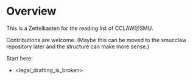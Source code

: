 # Overview

This is a Zettelkasten for the reading list of CCLAW@SMU.

Contributions are welcome. (Maybe this can be moved to the smucclaw repository later and the structure can make more sense.)

Start here:

- <legal_drafting_is_broken>
